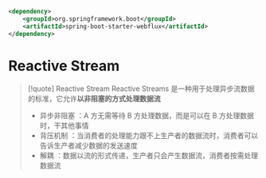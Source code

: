 ```xml
<dependency>
	<groupId>org.springframework.boot</groupId>
	<artifactId>spring-boot-starter-webflux</artifactId>
</dependency>
```

# Reactive Stream

> [!quote] Reactive Stream
> Reactive Streams 是一种用于处理异步流数据的标准，它允许**以非阻塞的方式处理数据流**
> 
> - 异步非阻塞 ：A 方无需等待 B 方处理数据，而是可以在 B 方处理数据时，干其他事情
> - 背压机制 ：当消费者的处理能力跟不上生产者的数据流时，消费者可以告诉生产者减少数据的发送速度
> - 解耦 ：数据以流的形式传递，生产者只会产生数据流，消费者按需处理数据流